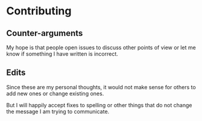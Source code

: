 # Contributing

## Counter-arguments

My hope is that people open issues to discuss other points of view or
let me know if something I have written is incorrect.


## Edits

Since these are my personal thoughts, it would not make sense for others
to add new ones or change existing ones.

But I will happily accept fixes to spelling or other things that do not
change the message I am trying to communicate.
